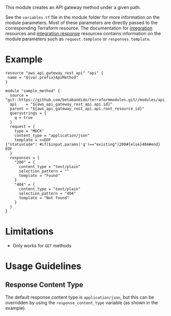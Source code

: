 This module creates an API gateway method under a given path.

See the `variables.tf` file in the module folder for more information on the module parameters. Most of these parameters are directly passed to the corresponding Terraform resource. The documentation for [integration](https://www.terraform.io/docs/providers/aws/r/api_gateway_integration.html) resources and [integration response](https://www.terraform.io/docs/providers/aws/r/api_gateway_integration_response.html) resources contains information on the module parameters such as `request.template` or `responses.template`.

# Example

```hcl
resource "aws_api_gateway_rest_api" "api" {
 name = "${var.prefix}ApiMethod"
}

module "sample_method" {
  source = "git::https://github.com/betabandido/terraformmodules.git//modules/api_method"
  api    = "${aws_api_gateway_rest_api.api.id}"
  parent = "${aws_api_gateway_rest_api.api.root_resource_id}"
  querystrings = {
    q = true
  }
  request = {
    type = "MOCK"
    content_type = "application/json"
    template = <<EOF
{"statusCode": #if($input.params('q')=="existing")200#{else}404#end}
EOF
  }
  responses = {
    "200" = {
      content_type = "text/plain"
      selection_pattern = ""
      template = "Found"
    }
    "404" = {
      content_type = "text/plain"
      selection_pattern = "404"
      template = "Not found"
    }
  }
}
```

# Limitations

* Only works for `GET` methods

# Usage Guidelines

## Response Content Type

The default response content type is `application/json`, but this can be overridden by using the `response_content_type` variable (as shown in the example).
